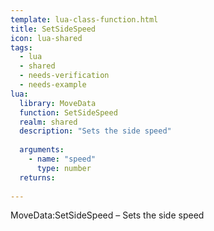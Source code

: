```yaml
---
template: lua-class-function.html
title: SetSideSpeed
icon: lua-shared
tags:
  - lua
  - shared
  - needs-verification
  - needs-example
lua:
  library: MoveData
  function: SetSideSpeed
  realm: shared
  description: "Sets the side speed"
  
  arguments:
    - name: "speed"
      type: number
  returns:
    
---
```


<div class="lua__search__keywords">
MoveData:SetSideSpeed &#x2013; Sets the side speed
</div>
